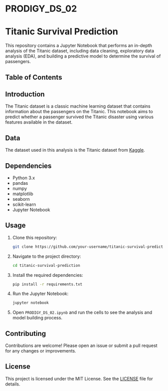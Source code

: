 # PRODIGY_DS_02
# Titanic Survival Prediction

This repository contains a Jupyter Notebook that performs an in-depth analysis of the Titanic dataset, including data cleaning, exploratory data analysis (EDA), and building a predictive model to determine the survival of passengers.

## Table of Contents
## Introduction
The Titanic dataset is a classic machine learning dataset that contains information about the passengers on the Titanic. This notebook aims to predict whether a passenger survived the Titanic disaster using various features available in the dataset.

## Data
The dataset used in this analysis is the Titanic dataset from [Kaggle](https://www.kaggle.com/c/titanic/data).

## Dependencies
- Python 3.x
- pandas
- numpy
- matplotlib
- seaborn
- scikit-learn
- Jupyter Notebook

## Usage
1. Clone this repository:
    ```sh
    git clone https://github.com/your-username/titanic-survival-prediction.git
    ```
2. Navigate to the project directory:
    ```sh
    cd titanic-survival-prediction
    ```
3. Install the required dependencies:
    ```sh
    pip install -r requirements.txt
    ```
4. Run the Jupyter Notebook:
    ```sh
    jupyter notebook
    ```
5. Open `PRODIGY_DS_02.ipynb` and run the cells to see the analysis and model building process.

## Contributing
Contributions are welcome! Please open an issue or submit a pull request for any changes or improvements.

## License
This project is licensed under the MIT License. See the [LICENSE](LICENSE) file for details.
